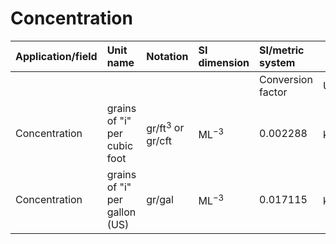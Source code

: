# Concentration

| Application/field | Unit name | Notation | SI dimension | SI/metric system |  | English/US system |  |
| :--- | :--- | :--- | :--- | :--- | :--- | :--- | :--- |
|  |  |  |  | Conversion factor | Unit | Conversion factor | Unit |
| Concentration | grains of "i" per cubic foot | $\mathrm{gr} / \mathrm{ft}^{3}$ or gr/cft | $\mathrm{ML}^{-3}$ | 0.002288 | $\mathrm{kg} / \mathrm{m}^{3}$ | 0.00014284 | $\mathrm{lb} / \mathrm{ft}^{3}$ |
| Concentration | grains of "i" per gallon (US) | gr/gal | $\mathrm{ML}^{-3}$ | 0.017115 | $\mathrm{kg} / \mathrm{m}^{3}$ | 0.0010685 | $\mathrm{lb} / \mathrm{ft}^{3}$ |
